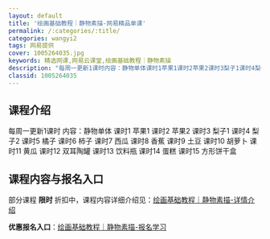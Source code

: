 ```yaml
---
layout: default
title: '绘画基础教程｜静物素描-网易精品单课'
permalink: /:categories/:title/
categories: wangyi2
tags: 网易提供
cover: 1005264035.jpg
keywords: 精选网课,网易云课堂,绘画基础教程｜静物素描
description: "每周一更新1课时内容：静物单体课时1苹果1课时2苹果2课时3梨子1课时4梨子2课时5橘子课时6柿子课时7西瓜课时8香蕉课时9土豆课时10胡萝卜课时11黄瓜课时12双耳陶罐课时13饮料瓶课时1"
classid: 1005264035
---
```


## 课程介绍

每周一更新1课时
内容：静物单体
课时1	苹果1
课时2	苹果2
课时3	梨子1
课时4	梨子2
课时5	橘子
课时6	柿子
课时7	西瓜
课时8	香蕉
课时9	土豆
课时10	胡萝卜
课时11	黄瓜
课时12	双耳陶罐
课时13	饮料瓶
课时14	蛋糕
课时15	方形饼干盒

## 课程内容与报名入口

部分课程 **限时** 折扣中，课程内容详细介绍见：[绘画基础教程｜静物素描-详情介绍](https://study.163.com/course/introduction/1005264035.htm?share=1&shareId=1025206652&utm_campaign=share&utm_medium=iphoneShare&utm_source=&utm_u=1025206652)

**优惠报名入口**：[绘画基础教程｜静物素描-报名学习](https://study.163.com/course/introduction/1005264035.htm?share=1&shareId=1025206652&utm_campaign=share&utm_medium=iphoneShare&utm_source=&utm_u=1025206652)

